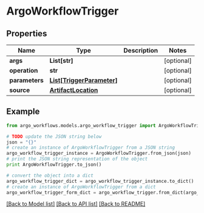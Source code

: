 # ArgoWorkflowTrigger


## Properties

Name | Type | Description | Notes
------------ | ------------- | ------------- | -------------
**args** | **List[str]** |  | [optional] 
**operation** | **str** |  | [optional] 
**parameters** | [**List[TriggerParameter]**](TriggerParameter.md) |  | [optional] 
**source** | [**ArtifactLocation**](ArtifactLocation.md) |  | [optional] 

## Example

```python
from argo_workflows.models.argo_workflow_trigger import ArgoWorkflowTrigger

# TODO update the JSON string below
json = "{}"
# create an instance of ArgoWorkflowTrigger from a JSON string
argo_workflow_trigger_instance = ArgoWorkflowTrigger.from_json(json)
# print the JSON string representation of the object
print ArgoWorkflowTrigger.to_json()

# convert the object into a dict
argo_workflow_trigger_dict = argo_workflow_trigger_instance.to_dict()
# create an instance of ArgoWorkflowTrigger from a dict
argo_workflow_trigger_form_dict = argo_workflow_trigger.from_dict(argo_workflow_trigger_dict)
```
[[Back to Model list]](../README.md#documentation-for-models) [[Back to API list]](../README.md#documentation-for-api-endpoints) [[Back to README]](../README.md)


